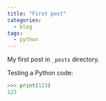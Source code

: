 ```yaml
---
title: "First post"
categories:
  - blog
tags:
  - python
---
```


My first post in `_posts` directory.

Testing a Python code:

```python
>>> print(123)
123
```

